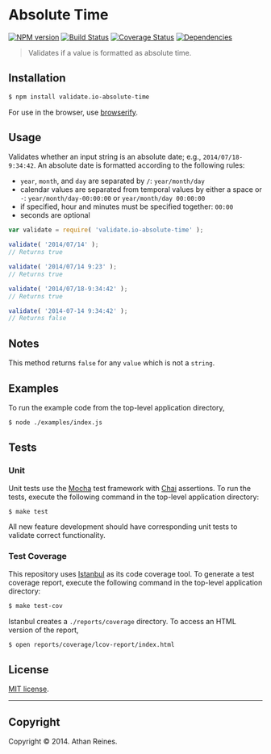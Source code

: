 Absolute Time
===
[![NPM version][npm-image]][npm-url] [![Build Status][travis-image]][travis-url] [![Coverage Status][coveralls-image]][coveralls-url] [![Dependencies][dependencies-image]][dependencies-url]

> Validates if a value is formatted as absolute time.


## Installation

``` bash
$ npm install validate.io-absolute-time
```

For use in the browser, use [browserify](https://github.com/substack/node-browserify).


## Usage

Validates whether an input string is an absolute date; e.g., `2014/07/18-9:34:42`. An absolute date is formatted according to the following rules:

*	`year`, `month`, and `day` are separated by `/`: `year/month/day`
* 	calendar values are separated from temporal values by either a space or `-`: `year/month/day-00:00:00` or `year/month/day 00:00:00`
*	if specified, hour and minutes must be specified together: `00:00`
*	seconds are optional


``` javascript
var validate = require( 'validate.io-absolute-time' );

validate( '2014/07/14' );
// Returns true

validate( '2014/07/14 9:23' );
// Returns true

validate( '2014/07/18-9:34:42' );
// Returns true

validate( '2014-07-14 9:34:42' );
// Returns false
```

## Notes

This method returns `false` for any `value` which is not a `string`.


## Examples

To run the example code from the top-level application directory,

``` bash
$ node ./examples/index.js
```


## Tests

### Unit

Unit tests use the [Mocha](http://visionmedia.github.io/mocha) test framework with [Chai](http://chaijs.com) assertions. To run the tests, execute the following command in the top-level application directory:

``` bash
$ make test
```

All new feature development should have corresponding unit tests to validate correct functionality.


### Test Coverage

This repository uses [Istanbul](https://github.com/gotwarlost/istanbul) as its code coverage tool. To generate a test coverage report, execute the following command in the top-level application directory:

``` bash
$ make test-cov
```

Istanbul creates a `./reports/coverage` directory. To access an HTML version of the report,

``` bash
$ open reports/coverage/lcov-report/index.html
```


## License

[MIT license](http://opensource.org/licenses/MIT). 


---
## Copyright

Copyright &copy; 2014. Athan Reines.


[npm-image]: http://img.shields.io/npm/v/validate.io-absolute-time.svg
[npm-url]: https://npmjs.org/package/validate.io-absolute-time

[travis-image]: http://img.shields.io/travis/validate-io/absolute-time/master.svg
[travis-url]: https://travis-ci.org/validate-io/absolute-time

[coveralls-image]: https://img.shields.io/coveralls/validate-io/absolute-time/master.svg
[coveralls-url]: https://coveralls.io/r/validate-io/absolute-time?branch=master

[dependencies-image]: http://img.shields.io/david/validate-io/absolute-time.svg
[dependencies-url]: https://david-dm.org/validate-io/absolute-time

[dev-dependencies-image]: http://img.shields.io/david/dev/validate-io/absolute-time.svg
[dev-dependencies-url]: https://david-dm.org/dev/validate-io/absolute-time

[github-issues-image]: http://img.shields.io/github/issues/validate-io/absolute-time.svg
[github-issues-url]: https://github.com/validate-io/absolute-time/issues